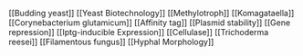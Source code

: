 [[Budding yeast]]
[[Yeast Biotechnology]]
[[Methylotroph]]
[[Komagataella]]
[[Corynebacterium glutamicum]]
[[Affinity tag]]
[[Plasmid stability]]
[[Gene repression]]
[[Iptg-inducible Expression]]
[[Cellulase]]
[[Trichoderma reesei]]
[[Filamentous fungus]]
[[Hyphal Morphology]]
